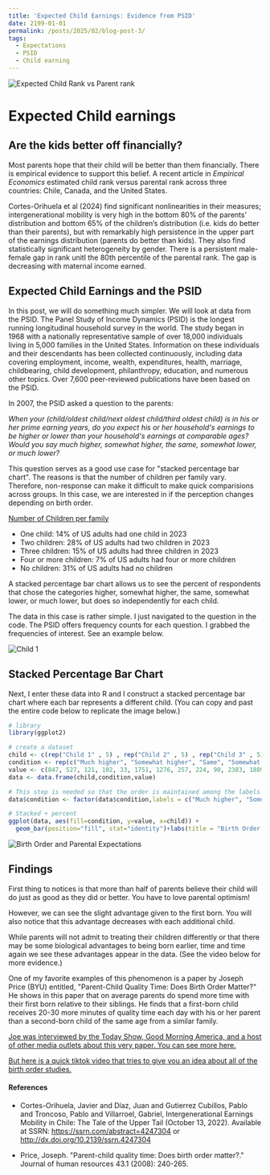 ```yaml
---
title: 'Expected Child Earnings: Evidence from PSID'
date: 2199-01-01
permalink: /posts/2025/02/blog-post-3/
tags:
  - Expectations
  - PSID
  - Child earning
---
```

![Expected Child Rank vs Parent rank](https://media.springernature.com/lw1200/springer-static/image/art%3A10.1007%2Fs00181-024-02607-x/MediaObjects/181_2024_2607_Fig1_HTML.png)

# Expected Child earnings
## Are the kids better off financially?
Most parents hope that their child will be better than them financially. There is empirical evidence to support this belief. A recent article in *Empirical Economics* estimated child rank versus parental rank across three countries: Chile, Canada, and the United States.

Cortes-Orihuela et al (2024) find significant nonlinearities in their measures; intergenerational mobility is very high in the bottom 80% of the parents’ distribution and bottom 65% of the children’s distribution (i.e. kids do better than their parents), but with remarkably high persistence in the upper part of the earnings distribution (parents do better than kids). They also find statistically significant heterogeneity by gender. There is a persistent male-female gap in rank unitl the 80th percentile of the parental rank. The gap is decreasing with maternal income earned.

## Expected Child Earnings and the PSID
In this post, we will do something much simpler. We will look at data from the PSID. The Panel Study of Income Dynamics (PSID) is the longest running longitudinal household survey in the world. The study began in 1968 with a nationally representative sample of over 18,000 individuals living in 5,000 families in the United States. Information on these individuals and their descendants has been collected continuously, including data covering employment, income, wealth, expenditures, health, marriage, childbearing, child development, philanthropy, education, and numerous other topics. Over 7,600 peer-reviewed publications have been based on the PSID.

In 2007, the PSID asked a question to the parents:

*When your (child/oldest child/next oldest child/third oldest child) is in his or her prime earning years, do you expect his or her household's earnings to be higher or lower than your household's earnings at comparable ages? Would you say much higher, somewhat higher, the same, somewhat lower, or much lower?*

This question serves as a good use case for "stacked percentage bar chart". The reasons is that the number of children per family vary. Therefore, non-response can make it difficult to make quick comparisions across groups. In this case, we are interested in if the perception changes depending on birth order.

[Number of Children per family](https://news.gallup.com/poll/511238/americans-preference-larger-families-highest-1971.aspx#:~:text=In%20all%2C%2031%25%20of%20U.S.,and%20three%20children%20is%20ideal.)
- One child: 14% of US adults had one child in 2023
- Two children: 28% of US adults had two children in 2023
- Three children: 15% of US adults had three children in 2023
- Four or more children: 7% of US adults had four or more children
- No children: 31% of US adults had no children

A stacked percentage bar chart allows us to see the percent of respondents that chose the categories higher, somewhat higher, the same, somewhat lower, or much lower, but does so independently for each child.

The data in this case is rather simple. I just navigated to the question in the code. The PSID offers frequency counts for each question. I grabbed the frequencies of interest. See an example below.

![Child 1]()

## Stacked Percentage Bar Chart
Next, I enter these data into R and I construct a stacked percentage bar chart where each bar represents a different child. (You can copy and past the entire code below to replicate the image below.)

```r
# library
library(ggplot2)

# create a dataset
child <- c(rep("Child 1" , 5) , rep("Child 2" , 5) , rep("Child 3" , 5))
condition <- rep(c("Much higher", "Somewhat higher", "Same", "Somewhat lower", "Much lower"), 3)
value <- c(847, 527, 121, 102, 33, 1751, 1276, 257, 224, 90, 2383, 1889, 338, 334, 131)
data <- data.frame(child,condition,value)

# This step is needed so that the order is maintained among the labels
data$condition <- factor(data$condition,labels = c("Much higher", "Somewhat higher", "Same", "Somewhat lower", "Much lower"))

# Stacked + percent
ggplot(data, aes(fill=condition, y=value, x=child)) + 
  geom_bar(position="fill", stat="identity")+labs(title = "Birth Order and Income Expectations")+ylab("Percent")+xlab("Birth Order")+theme_minimal()
```
![Birth Order and Parental Expectations]()
## Findings
First thing to notices is that more than half of parents believe their child will do just as good as they did or better. You have to love parental optimism!

However, we can see the slight advantage given to the first born. You will also notice that this advantage decreases with each additional child. 

While parents will not admit to treating their children differently or that there may be some biological advantages to being born earlier, time and time again we see these advantages appear in the data. (See the video below for more evidence.) 

One of my favorite examples of this phenomenon is a paper by Joseph Price (BYU) entitled, "Parent-Child Quality Time: Does Birth Order Matter?" He shows in this paper that on average parents do spend more time with their first born relative to their siblings.  He finds that a first-born child receives 20-30 more minutes of quality time each day with his or her parent than a second-born child of the same age from a similar family.

[Joe was interviewed by the Today Show, Good Morning America, and a host of other media outlets about this very paper. You can see more here.](https://news.byu.edu/news/birth-order-study-its-about-time)

[But here is a quick tiktok video that tries to give you an idea about all of the birth order studies.](https://www.tiktok.com/@mrcultdaddy/video/7420895101473344798)


#### References
- Cortes-Orihuela, Javier and Díaz, Juan and Gutierrez Cubillos, Pablo and Troncoso, Pablo and Villarroel, Gabriel, Intergenerational Earnings Mobility in Chile: The Tale of the Upper Tail (October 13, 2022). Available at SSRN: https://ssrn.com/abstract=4247304 or http://dx.doi.org/10.2139/ssrn.4247304

- Price, Joseph. "Parent-child quality time: Does birth order matter?." Journal of human resources 43.1 (2008): 240-265.
